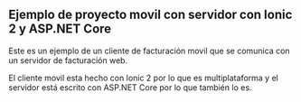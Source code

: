 Ejemplo de proyecto movil con servidor con Ionic 2 y ASP.NET Core
-----------------------------------------------------------------

Este es un ejemplo de un cliente de facturación movil que se comunica
con  un servidor de facturación web.

El cliente movil esta hecho con Ionic 2 por lo que es multiplataforma 
y el servidor está escrito con ASP.NET Core por lo que también lo es.  